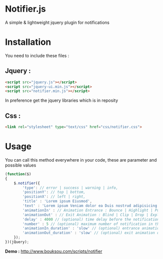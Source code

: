 Notifier.js
=====================

A simple & lightweight jquery plugin for notifications


<h1>Installation</h1>

You need to include these files :

<h2>Jquery : </h2>

```html
<script src="jquery.js"></script>
<script src="jquery-ui.min.js"></script>
<script src="notifier.min.js"></script>
```

In preference get the jquery libraries which is in reposity

<h2>Css : </h2>

```html
<link rel="stylesheet" type="text/css" href="css/notifier.css">
```

<h1>Usage</h1>

You can call this method everywhere in your code, these are parameter and possible values

```javascript
(function($)
{
	$.notifier({
		'type': // error | success | warning | info,
		'positionY': // top | bottom,
		'positionX': // left | right,
		'title' : 'Lorem ipsum Eiusmod',
		'text' : 'Lorem ipsum Veniam dolor ea Duis nostrud adipisicing veniam ex nulla proident laboris commodo...',
		'animationIn' : // Animation Entrance : Bounce | Highlight | Pulsat | Shake | Slide ,
		'animationOut' : // Exit Animation : Blind | Clip | Drop | Explode | Fade | Fold | Puff | Pulsat | Shake,
		'delay' : 4000 // (optional) time delay before the notification disparition by default : 4000,
		'number' : 5 // (optional) maximum number of notification in the page by default 5,
		'animationIn_duration' : 'slow' // (optional) entrance animation duration time,
		'animationOut_duration' : 'slow' // (optional) exit animation duration time
	});
})(jQuery);
```

<strong>Demo :</strong> <a href="http://www.bouksou.com/scripts/notifier">http://www.bouksou.com/scripts/notifier</a>
